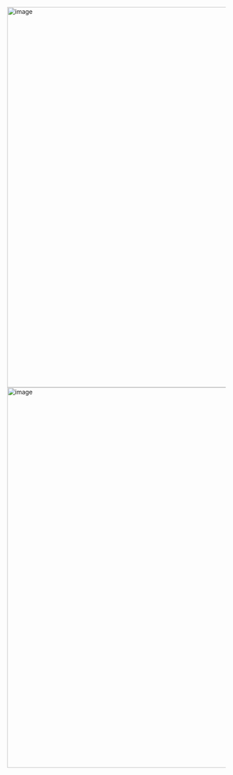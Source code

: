 <img width="1879" height="878" alt="image" src="https://github.com/user-attachments/assets/aaa75e7b-318f-48e7-bce0-f7b0fa448d39" /><img width="1879" height="878" alt="image" src="https://github.com/user-attachments/assets/e507cdca-82cd-461d-bcff-7b4926ac29ad" />
